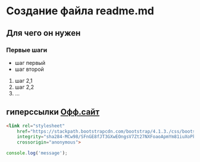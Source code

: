 # Создание файла **readme.md**

## Для чего **он** нужен

### Первые шаги
* шаг первый
* шаг второй
1. шаг 2,1
1. шаг 2,2
1. ...
## **гиперссылки** [Офф.сайт](https://netology.ru/profile/program/git-9.1/lessons/18622/lesson_items/75822)
```html
<link rel="stylesheet"
    href="https://stackpath.bootstrapcdn.com/bootstrap/4.1.3./css/bootstrap.min.css"
    integrity="sha284-MCw98/SFnGE8fJT3GXwEOngsV7Zt27NXFoaoApmYm81iuXoPkFOJwJ8ERdknLPMO"
    crossorigin="anonymous">  
```
```javascript
console.log('message');
```
